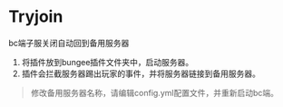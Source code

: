 # Tryjoin
bc端子服关闭自动回到备用服务器

1. 将插件放到bungee插件文件夹中，启动服务器。
2. 插件会拦截服务器踢出玩家的事件，并将服务器链接到备用服务器。

> 修改备用服务器名称，请编辑config.yml配置文件，并重新启动bc端。
